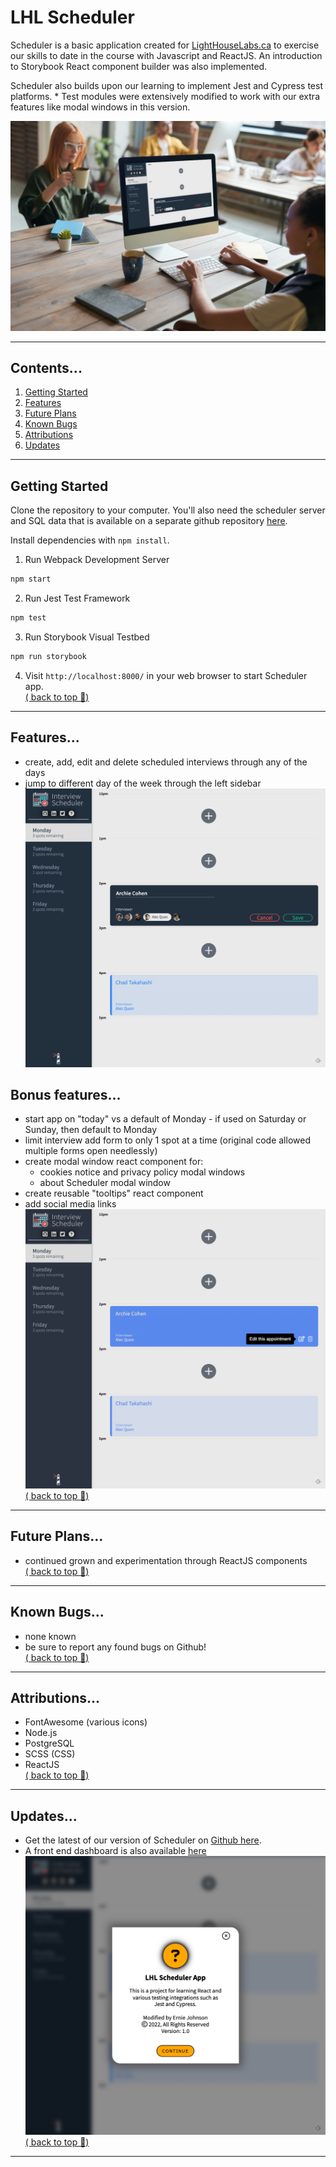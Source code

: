 # LHL Scheduler

Scheduler is a basic application created for <a href="www.lighthouselabs.ca">LightHouseLabs.ca</a> to exercise our skills to date in the course with Javascript and ReactJS.  An introduction to Storybook React component builder was also implemented.

Scheduler also builds upon our learning to implement Jest and Cypress test platforms.  * Test modules were extensively modified to work with our extra features like modal windows in this version.

![Screen Shot of Top Page](./screenshots/title.jpg)

---
## Contents...
1. [Getting Started](#getting-started)
2. [Features](#features)
3. [Future Plans](#future-plans)
4. [Known Bugs](#known-bugs)
5. [Attributions](#attributions)
6. [Updates](#updates)
---
## Getting Started
Clone the repository to your computer. You'll also need the scheduler server and SQL data that is available on a separate github repository [here](https://github.com/lighthouse-labs/scheduler-api).

Install dependencies with `npm install`.

1. Run Webpack Development Server

```sh
npm start
```

2. Run Jest Test Framework

```sh
npm test
```

3. Run Storybook Visual Testbed

```sh
npm run storybook
```
4. Visit `http://localhost:8000/` in your web browser to start Scheduler app.  
[( back to top 🔺)](#lhl-scheduler)
---
## Features...
- create, add, edit and delete scheduled interviews through any of the days
- jump to different day of the week through the left sidebar
![Screen Shot of Top Page](./screenshots/edit.png)


## Bonus features...
- start app on "today" vs a default of Monday - if used on Saturday or Sunday, then default to Monday
- limit interview add form to only 1 spot at a time (original code allowed multiple forms open needlessly)
- create modal window react component for:
  - cookies notice and privacy policy modal windows
  - about Scheduler modal window
- create reusable "tooltips" react component
- add social media links  
  ![Screen Shot of Top Page](./screenshots/edittooltip.png)   
[( back to top 🔺)](#lhl-scheduler)
---
## Future Plans...
- continued grown and experimentation through ReactJS components  
[( back to top 🔺)](#lhl-scheduler)
---
## Known Bugs...
- none known 
- be sure to report any found bugs on Github!  
[( back to top 🔺)](#lhl-scheduler)
---
## Attributions...
- FontAwesome (various icons)
- Node.js
- PostgreSQL
- SCSS (CSS)
- ReactJS  
[( back to top 🔺)](#lhl-scheduler)
---
## Updates...
- Get the latest of our version of Scheduler on [Github here](https://github.com/ej8899/scheduler).
- A front end dashboard is also available [here](https://github.com/ej8899/scheduler-dashboard)  
![Screen Shot of Top Page](./screenshots/about.png)    
[( back to top 🔺)](#lhl-scheduler)
---
